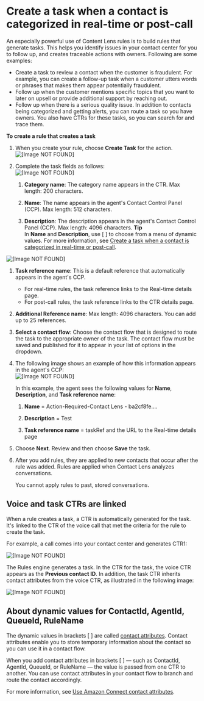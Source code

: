 # Create a task when a contact is categorized in real\-time or post\-call<a name="contact-lens-rules-create-task"></a>

An especially powerful use of Content Lens rules is to build rules that generate tasks\. This helps you identify issues in your contact center for you to follow up, and creates traceable actions with owners\. Following are some examples:
+ Create a task to review a contact when the customer is fraudulent\. For example, you can create a follow\-up task when a customer utters words or phrases that makes them appear potentially fraudulent\.
+ Follow up when the customer mentions specific topics that you want to later on upsell or provide additional support by reaching out\.
+ Follow up when there is a serious quality issue\. In addition to contacts being categorized and getting alerts, you can route a task so you have owners\. You also have CTRs for these tasks, so you can search for and trace them\. 

**To create a rule that creates a task**

1. When you create your rule, choose **Create Task** for the action\.  
![\[Image NOT FOUND\]](http://docs.aws.amazon.com/connect/latest/adminguide/images/contact-lens-rules-add-task-example1.png)

1. Complete the task fields as follows:  
![\[Image NOT FOUND\]](http://docs.aws.amazon.com/connect/latest/adminguide/images/contact-lens-rules-add-tasks-example2.png)

   1. **Category name**: The category name appears in the CTR\. Max length: 200 characters\.

   1. **Name**: The name appears in the agent's Contact Control Panel \(CCP\)\. Max length: 512 characters\. 

   1. **Description**: The description appears in the agent's Contact Control Panel \(CCP\)\. Max length: 4096 characters\.
**Tip**  
In **Name** and **Description**, use \[ \] to choose from a menu of dynamic values\. For more information, see [Create a task when a contact is categorized in real\-time or post\-call](#contact-lens-rules-create-task)\.   

![\[Image NOT FOUND\]](http://docs.aws.amazon.com/connect/latest/adminguide/images/contact-lens-rules-add-tasks-brackets.png)

   1. **Task reference name**: This is a default reference that automatically appears in the agent's CCP\.
      + For real\-time rules, the task reference links to the Real\-time details page\. 
      + For post\-call rules, the task reference links to the CTR details page\. 

   1. **Additional Reference name**: Max length: 4096 characters\. You can add up to 25 references\.

   1. **Select a contact flow**: Choose the contact flow that is designed to route the task to the appropriate owner of the task\. The contact flow must be saved and published for it to appear in your list of options in the dropdown\.

1. The following image shows an example of how this information appears in the agent's CCP:  
![\[Image NOT FOUND\]](http://docs.aws.amazon.com/connect/latest/adminguide/images/contact-lens-rules-add-tasks-ccp.png)

   In this example, the agent sees the following values for **Name**, **Description**, and **Task reference name**:

   1. **Name** = Action\-Required\-Contact Lens \- ba2cf8fe\.\.\.\. 

   1. **Description** = Test

   1. **Task reference name** = taskRef and the URL to the Real\-time details page

1. Choose **Next**\. Review and then choose **Save** the task\. 

1. After you add rules, they are applied to new contacts that occur after the rule was added\. Rules are applied when Contact Lens analyzes conversations\.

   You cannot apply rules to past, stored conversations\. 

## Voice and task CTRs are linked<a name="rules-voice-task-ctrs"></a>

When a rule creates a task, a CTR is automatically generated for the task\. It's linked to the CTR of the voice call that met the criteria for the rule to create the task\.

For example, a call comes into your contact center and generates CTR1:

![\[Image NOT FOUND\]](http://docs.aws.amazon.com/connect/latest/adminguide/images/contact-lens-rules-attributes-example1.png)

The Rules engine generates a task\. In the CTR for the task, the voice CTR appears as the **Previous contact ID**\. In addition, the task CTR inherits contact attributes from the voice CTR, as illustrated in the following image:

![\[Image NOT FOUND\]](http://docs.aws.amazon.com/connect/latest/adminguide/images/contact-lens-rules-attributes-example2.png)

## About dynamic values for ContactId, AgentId, QueueId, RuleName<a name="rules-task-attributes"></a>

The dynamic values in brackets \[ \] are called [contact attributes](what-is-a-contact-attribute.md)\. Contact attributes enable you to store temporary information about the contact so you can use it in a contact flow\.

When you add contact attributes in brackets \[ \] — such as ContactId, AgentId, QueueId, or RuleName — the value is passed from one CTR to another\. You can use contact attributes in your contact flow to branch and route the contact accordingly\.

For more information, see [Use Amazon Connect contact attributes](connect-contact-attributes.md)\.